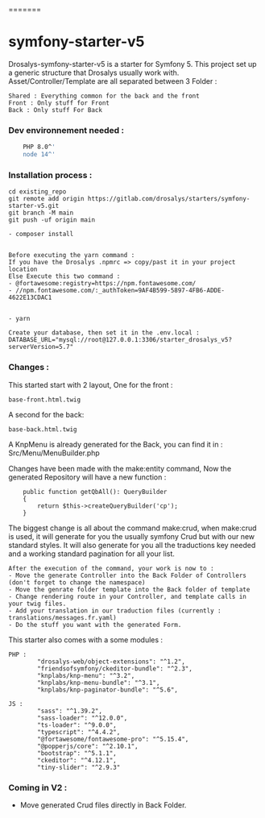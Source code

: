 =======

# symfony-starter-v5
Drosalys-symfony-starter-v5 is a starter for Symfony 5. This project set up a generic structure that Drosalys usually work with.
Asset/Controller/Template are all separated between 3 Folder : 
```
Shared : Everything common for the back and the front
Front : Only stuff for Front
Back : Only stuff For Back
```

### Dev environnement needed :

```bash
    PHP 8.0^'
    node 14^'
```

### Installation process :

```
cd existing_repo
git remote add origin https://gitlab.com/drosalys/starters/symfony-starter-v5.git
git branch -M main
git push -uf origin main
```

```
- composer install


Before executing the yarn command :
If you have the Drosalys .npmrc => copy/past it in your project location
Else Execute this two command :
- @fortawesome:registry=https://npm.fontawesome.com/
- //npm.fontawesome.com/:_authToken=9AF4B599-5897-4FB6-ADDE-4622E13CDAC1


- yarn
```

```
Create your database, then set it in the .env.local :
DATABASE_URL="mysql://root@127.0.0.1:3306/starter_drosalys_v5?serverVersion=5.7"
```

### Changes :
This started start with 2 layout, One for the front : 
```
base-front.html.twig
```
A second for the back: 
```
base-back.html.twig
```
A KnpMenu is already generated for the Back, you can find it in : Src/Menu/MenuBuilder.php

Changes have been made with the make:entity command, Now the generated Repository will have a new function : 
```
    public function getQbAll(): QueryBuilder
    {
        return $this->createQueryBuilder('cp');
    }
```
The biggest change is all about the command make:crud, when make:crud is used, it will generate for you the usually symfony Crud but with our new standard styles.
It will also generate for you all the traductions key needed and a working standard pagination for all your list.
```
After the execution of the command, your work is now to :
- Move the generate Controller into the Back Folder of Controllers (don't forget to change the namespace)
- Move the genrate folder template into the Back folder of template
- Change rendering route in your Controller, and template calls in your twig files.
- Add your translation in our traduction files (currently : translations/messages.fr.yaml)
- Do the stuff you want with the generated Form.
```

This starter also comes with a some modules : 
```
PHP :
        "drosalys-web/object-extensions": "^1.2",
        "friendsofsymfony/ckeditor-bundle": "^2.3",
        "knplabs/knp-menu": "^3.2",
        "knplabs/knp-menu-bundle": "^3.1",
        "knplabs/knp-paginator-bundle": "^5.6",
        
JS : 
        "sass": "^1.39.2",
        "sass-loader": "^12.0.0",
        "ts-loader": "^9.0.0",
        "typescript": "^4.4.2",
        "@fortawesome/fontawesome-pro": "^5.15.4",
        "@popperjs/core": "^2.10.1",
        "bootstrap": "^5.1.1",
        "ckeditor": "^4.12.1",
        "tiny-slider": "^2.9.3"
```

### Coming in V2 :
- Move generated Crud files directly in Back Folder.

